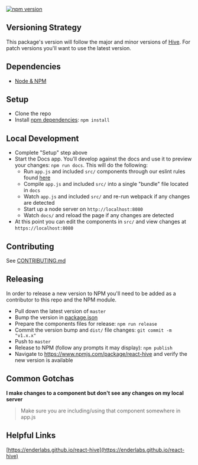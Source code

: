 [![npm version](https://badge.fury.io/js/react-hive.svg)](https://badge.fury.io/js/react-hive)

## Versioning Strategy
This package's version will follow the major and minor versions of [Hive](https://github.com/enderlabs/hive). For patch versions you'll want to use the latest version.

## Dependencies
- [Node & NPM](https://docs.npmjs.com/getting-started/installing-node)

## Setup
- Clone the repo
- Install [npm dependencies](blob/develop/package.json#L30-L50): `npm install`

## Local Development
- Complete "Setup" step above
- Start the Docs app. You'll develop against the docs and use it to preview your changes: `npm run docs`. This will do the following:
  - Run `app.js` and included `src/` components through our eslint rules found [here](https://github.com/enderlabs/eslint-config-teem)
  - Compile `app.js` and included `src/` into a single "bundle" file located in `docs`
  - Watch `app.js` and included `src/` and re-run webpack if any changes are detected
  - Start up a node server on `http://localhost:8080`
  - Watch `docs/` and reload the page if any changes are detected
- At this point you can edit the components in `src/` and view changes at `https://localhost:8080`

## Contributing
See [CONTRIBUTING.md](CONTRIBUTING.md)

## Releasing
In order to release a new version to NPM you'll need to be added as a contributor to this repo and the NPM module.
- Pull down the latest version of `master`
- Bump the version in [package.json](https://github.com/enderlabs/react-hive/blob/develop/package.json#L3)
- Prepare the components files for release: `npm run release`
- Commit the version bump and `dist/` file changes: `git commit -m "v1.x.x"`
- Push to `master`
- Release to NPM (follow any prompts it may display): `npm publish`
- Navigate to https://www.npmjs.com/package/react-hive and verify the new version is available

## Common Gotchas
**I make changes to a component but don't see any changes on my local server**
> Make sure you are including/using that component somewhere in app.js

## Helpful Links
[https://enderlabs.github.io/react-hive](https://enderlabs.github.io/react-hive)